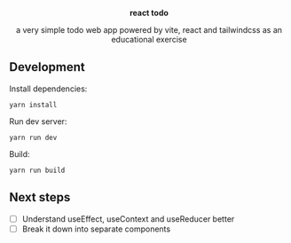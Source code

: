 <div align="center">
    <p>
        <b>
            react todo
        </b>
    </p>
    <p>
        a very simple todo web app powered by vite, react and tailwindcss as an educational exercise
    </p>
</div>

## Development

Install dependencies:

```
yarn install
```

Run dev server:

```
yarn run dev
```

Build:

```
yarn run build
```

## Next steps

- [ ] Understand useEffect, useContext and useReducer better
- [ ] Break it down into separate components
